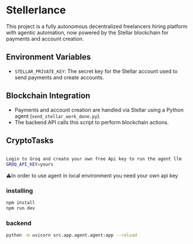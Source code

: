 # Stellerlance

This project is a fully autonomous decentralized freelancers hiring platform with agentic automation, now powered by the Stellar blockchain for payments and account creation.

## Environment Variables

- `STELLAR_PRIVATE_KEY`: The secret key for the Stellar account used to send payments and create accounts.


## Blockchain Integration

- Payments and account creation are handled via Stellar using a Python agent (`send_stellar_work_done.py`).
- The backend API calls this script to perform blockchain actions.

## CryptoTasks

```bash

Login to Groq and create your own free Api key to run the agent llm
GROQ_API_KEY=yours
```

⚠️In order to use agent in local environment you need your own api key

### installing

```bash 
npm install
npm run dev
```
### backend

```bash
python -m uvicorn src.app.agent.agent:app --reload
```
